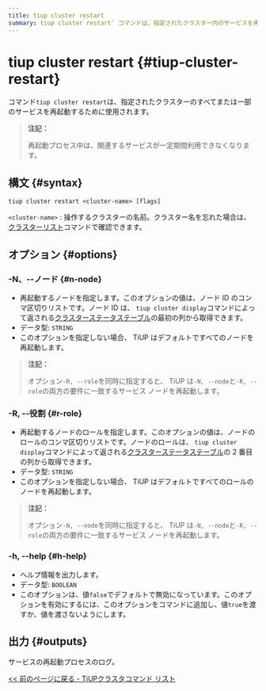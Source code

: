 ```yaml
---
title: tiup cluster restart
summary: tiup cluster restart` コマンドは、指定されたクラスター内のサービスを再起動するために使用されます。再起動中は、サービスは使用できません。`-N、--node` および `-R、--role` オプションを使用して、再起動するノードまたはロールを指定できます。出力は、サービス再起動プロセスのログです。
---
```


# tiup cluster restart {#tiup-cluster-restart}

コマンド`tiup cluster restart`は、指定されたクラスターのすべてまたは一部のサービスを再起動するために使用されます。

> **注記：**
>
> 再起動プロセス中は、関連するサービスが一定期間利用できなくなります。

## 構文 {#syntax}

```shell
tiup cluster restart <cluster-name> [flags]
```

`<cluster-name>` : 操作するクラスターの名前。クラスター名を忘れた場合は、 [クラスターリスト](/tiup/tiup-component-cluster-list.md)コマンドで確認できます。

## オプション {#options}

### -N、--ノード {#n-node}

-   再起動するノードを指定します。このオプションの値は、ノード ID のコンマ区切りリストです。ノード ID は、 `tiup cluster display`コマンドによって返される[クラスターステータステーブル](/tiup/tiup-component-cluster-display.md)の最初の列から取得できます。
-   データ型: `STRING`
-   このオプションを指定しない場合、 TiUP はデフォルトですべてのノードを再起動します。

> **注記：**
>
> オプション`-R, --role`を同時に指定すると、 TiUP は`-N, --node`と`-R, --role`の両方の要件に一致するサービス ノードを再起動します。

### -R, --役割 {#r-role}

-   再起動するノードのロールを指定します。このオプションの値は、ノードのロールのコンマ区切りリストです。ノードのロールは、 `tiup cluster display`コマンドによって返される[クラスターステータステーブル](/tiup/tiup-component-cluster-display.md)の 2 番目の列から取得できます。
-   データ型: `STRING`
-   このオプションを指定しない場合、 TiUP はデフォルトですべてのロールのノードを再起動します。

> **注記：**
>
> オプション`-N, --node`を同時に指定すると、 TiUP は`-N, --node`と`-R, --role`の両方の要件に一致するサービス ノードを再起動します。

### -h, --help {#h-help}

-   ヘルプ情報を出力します。
-   データ型: `BOOLEAN`
-   このオプションは、値`false`でデフォルトで無効になっています。このオプションを有効にするには、このオプションをコマンドに追加し、値`true`を渡すか、値を渡さないようにします。

## 出力 {#outputs}

サービスの再起動プロセスのログ。

[&lt;&lt; 前のページに戻る - TiUPクラスタコマンド リスト](/tiup/tiup-component-cluster.md#command-list)
